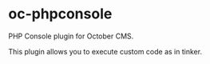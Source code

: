 # oc-phpconsole
PHP Console plugin for October CMS.

This plugin allows you to execute custom code as in tinker.
